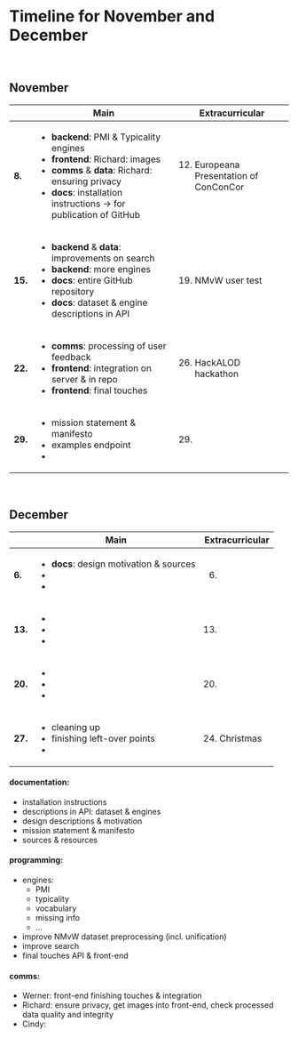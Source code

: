 # Timeline for November and December

</br>

## November


|   | **Main**   | **Extracurricular** |
|---|---|---|
| **8.**   | <ul><li>**backend**: PMI & Typicality engines</li><li>**frontend**: Richard: images</li><li>**comms** & **data**: Richard: ensuring privacy</li><li>**docs**: installation instructions -> for publication of GitHub</li></ul>| <ol><li value="12.">Europeana Presentation of ConConCor</li></ol> |
| **15.**  | <ul><li>**backend** & **data**: improvements on search</li><li>**backend**: more engines</li><li>**docs**: entire GitHub repository</li><li>**docs**: dataset & engine descriptions in API</li></ul> | <ol><li value="19.">NMvW user test</ol> |
| **22.**  | <ul><li>**comms**: processing of user feedback</li><li>**frontend**: integration on server & in repo</li><li>**frontend**: final touches</li></ul> | <ol><li value="26.">HackALOD hackathon</li></ol>  |
| **29.**  | <ul><li>mission statement & manifesto</li><li>examples endpoint</li><li></li></ul> | <ol><li value="29."></li></ol>  |


</br>


## December


|   | **Main**   | **Extracurricular** |
|---|---|---|
| **6.**   | <ul><li>**docs**: design motivation & sources</li><li></li><li></li></ul>| <ol><li value="6."></li></ol> |
| **13.**  | <ul><li></li><li></li><li></li></ul> | <ol><li value="13."></ol> |
| **20.**  | <ul><li></li><li></li><li></li></ul> | <ol><li value="20."></li></ol>  |
| **27.**  | <ul><li>cleaning up</li><li>finishing left-over points</li><li></li></ul> | <ol><li value="24.">Christmas</li></ol>  |



#### documentation:

 - installation instructions
 - descriptions in API: dataset & engines
 - design descriptions & motivation
 - mission statement & manifesto
 - sources & resources


#### programming:

 - engines:
   - PMI
   - typicality
   - vocabulary
   - missing info
   - ...
 - improve NMvW dataset preprocessing (incl. unification) 
 - improve search
 - final touches API & front-end


#### comms:

 - Werner: front-end finishing touches & integration
 - Richard: ensure privacy, get images into front-end, check processed data quality and integrity
 - Cindy: 





